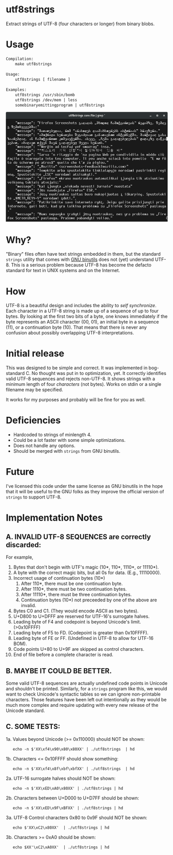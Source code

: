 # utf8strings
Extract strings of UTF-8 (four characters or longer) from binary blobs.

# Usage

    Compilation:
        make utf8strings

    Usage:
        utf8strings [ filename ]

    Examples:
        utf8strings /usr/sbin/bomb
        utf8strings /dev/mem | less
        somebinaryemittingprogram | utf8strings 

<img align="center" src="README.md.d/screenshot.png">

# Why?

"Binary" files often have text strings embedded in them, but the
standard `strings` utility that comes with [GNU
binutils](https://gnu.org/software/binutils/) does not (yet)
understand UTF-8. This is a serious problem because UTF-8 has become
the defacto standard for text in UNIX systems and on the Internet.

# How

UTF-8 is a beautiful design and includes the ability to _self
synchronize_. Each character in a UTF-8 string is made up of a
sequence of up to four bytes. By looking at the first two bits of a
byte, one knows immediately if the byte represents an ASCII character
(00, 01), an initial byte in a sequence (11), or a continuation byte
(10). That means that there is never any confusion about possibly
overlapping UTF-8 interpretations.

# Initial release 

This was designed to be simple and correct. It was implemented in
bog-standard C. No thought was put in to optimization, yet. It
correctly identifies valid UTF-8 sequences and rejects non-UTF-8. It
shows strings with a minimum length of four *characters* (not bytes).
Works on stdin or a single filename may be specified.

It works for my purposes and probably will be fine for you as well.

# Deficiencies
* Hardcoded to strings of minlength 4. 
* Could be a lot faster with some simple optimizations.
* Does not handle any options.
* Should be merged with `strings` from GNU binutils.

# Future

I've licensed this code under the same license as GNU binutils in the
hope that it will be useful to the GNU folks as they improve the
official version of `strings` to support UTF-8.

# Implementation Notes

## A. INVALID UTF-8 SEQUENCES are correctly discarded:
For example,
   1. Bytes that don't begin with UTF's magic (10*, 110*, 1110*, or 11110*).
   2. A byte with the correct magic bits, but all 0s for data. (E.g., 11110000).
   3. Incorrect usage of continuation bytes (10*) 
      1. After 110*, there must be one continuation byte.
      2. After 1110*, there must be two continuation bytes.
      3. After 11110*, there must be three continuation bytes.
      4. Continuation bytes (10*) not preceeded by one of the above are invalid.
   4. Bytes C0 and C1. (They would encode ASCII as two bytes).
   5. U+D800 to U+DFFF are reserved for UTF-16's surrogate halves.
   6. Leading byte of F4 and codepoint is beyond Unicode's limit. (>0x10FFFF)
   7. Leading byte of F5 to FD. (Codepoint is greater than 0x10FFFF).
   8. Leading byte of FE or FF. (Undefined in UTF-8 to allow for UTF-16 BOM).
   9. Code points U+80 to U+9F are skipped as control characters.
  10. End of file before a complete character is read.

## B. MAYBE IT COULD BE BETTER.

   Some valid UTF-8 sequences are actually undefined code points in
   Unicode and shouldn't be printed. Similarly, for a `strings`
   program like this, we would want to check Unicode's syntactic
   tables so we can ignore non-printable characters. Those features
   have been left out intentionally as they would be much more complex
   and require updating with every new release of the Unicode
   standard.

## C. SOME TESTS:
   1a. Values beyond Unicode (>= 0x110000) should NOT be shown:

       echo -n $'XX\xf4\x90\x80\x80XX' | ./utf8strings  | hd

   1b. Characters <= 0x10FFFF should show something:

       echo -n $'XX\xf4\x8f\xbf\xbfXX' | ./utf8strings  | hd

   2a. UTF-16 surrogate halves should NOT be shown:

       echo -n $'XX\xED\xA0\x80XX' | ./utf8strings | hd

   2b. Characters between U+D000 to U+D7FF should be shown:

       echo -n $'XX\xED\x9F\xBFXX' | ./utf8strings | hd

   3a. UTF-8 Control characters 0x80 to 0x9F should NOT be shown:

       echo $'XX\xC2\x80XX'  | ./utf8strings | hd

   3b. Characters >= 0xA0 should be shown:

       echo $XX'\xC2\xA0XX'  | ./utf8strings | hd
